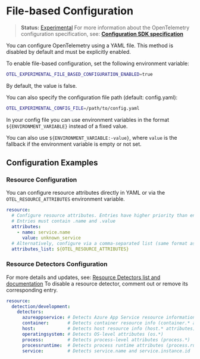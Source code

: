 # File-based Configuration

> **Status:** [Experimental](https://github.com/open-telemetry/opentelemetry-specification/blob/main/specification/versioning-and-stability.md)
> For more information about the OpenTelemetry configuration specification, see:
> **[Configuration SDK specification](https://github.com/open-telemetry/opentelemetry-specification/blob/v1.49.0/specification/configuration/sdk.md)**  

You can configure OpenTelemetry using a YAML file. This method is disabled
by default and must be explicitly enabled.

To enable file-based configuration, set the following environment variable:

```bash
OTEL_EXPERIMENTAL_FILE_BASED_CONFIGURATION_ENABLED=true
```

By default, the value is false.

You can also specify the configuration file path (default: config.yaml):

```bash
OTEL_EXPERIMENTAL_CONFIG_FILE=/path/to/config.yaml
```

In your config file you can use environment variables in the format `${ENVIRONMENT_VARIABLE}`
instead of a fixed value.

You can also use `${ENVIRONMENT_VARIABLE:-value}`, where `value` is the fallback
if the environment variable is empty or not set.

## Configuration Examples

### Resource Configuration

You can configure resource attributes directly in YAML or via the
`OTEL_RESOURCE_ATTRIBUTES` environment variable.

``` yaml
resource:
  # Configure resource attributes. Entries have higher priority than entries from .resource.attributes_list.
  # Entries must contain .name and .value
  attributes:
    - name: service.name
      value: unknown_service
  # Alternatively, configure via a comma-separated list (same format as OTEL_RESOURCE_ATTRIBUTES).
  attributes_list: ${OTEL_RESOURCE_ATTRIBUTES}
```  

### Resource Detectors Configuration

For more details and updates, see: [Resource Detectors list and documentation](config.md/#resource-detectors)
To disable a resource detector, comment out or remove its corresponding entry.

``` yaml
resource:
  detection/development:
    detectors:
      azureappservice: # Detects Azure App Service resource information
      container:       # Detects container resource info (container.* attributes) [Core only]
      host:            # Detects host resource info (host.* attributes)
      operatingsystem: # Detects OS-level attributes (os.*)
      process:         # Detects process-level attributes (process.*)
      processruntime:  # Detects process runtime attributes (process.runtime.*)
      service:         # Detects service.name and service.instance.id
```
